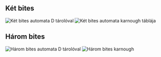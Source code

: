## Két bites

![Két bites automata D tárolóval](d_tarolo_ket_bit.png)
![Két bites automata karnough táblája](d_ketbit_karnough.png)

## Három bites

![Három bites automata D tárolóval](d_tarolo_harom_bit.png)
![Három bites karnough](d_harombit_karnough.png)
